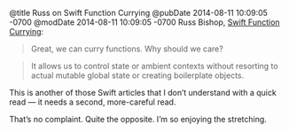 @title Russ on Swift Function Currying
@pubDate 2014-08-11 10:09:05 -0700
@modDate 2014-08-11 10:09:05 -0700
Russ Bishop, <a href="http://www.russbishop.net/swift-function-currying">Swift Function Currying</a>:

>Great, we can curry functions. Why should we care?

>It allows us to control state or ambient contexts without resorting to actual mutable global state or creating boilerplate objects.

This is another of those Swift articles that I don’t understand with a quick read — it needs a second, more-careful read.

That’s no complaint. Quite the opposite. I’m so enjoying the stretching.

